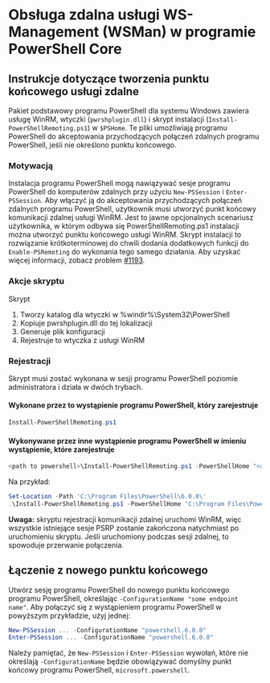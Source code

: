 # <a name="ws-management-wsman-remoting-in-powershell-core"></a>Obsługa zdalna usługi WS-Management (WSMan) w programie PowerShell Core

## <a name="instructions-to-create-a-remoting-endpoint"></a>Instrukcje dotyczące tworzenia punktu końcowego usługi zdalne

Pakiet podstawowy programu PowerShell dla systemu Windows zawiera usługę WinRM, wtyczki (`pwrshplugin.dll`) i skrypt instalacji (`Install-PowerShellRemoting.ps1`) w `$PSHome`.
Te pliki umożliwiają programu PowerShell do akceptowania przychodzących połączeń zdalnych programu PowerShell, jeśli nie określono punktu końcowego.

### <a name="motivation"></a>Motywacją

Instalacja programu PowerShell mogą nawiązywać sesje programu PowerShell do komputerów zdalnych przy użyciu `New-PSSession` i `Enter-PSSession`.
Aby włączyć ją do akceptowania przychodzących połączeń zdalnych programu PowerShell, użytkownik musi utworzyć punkt końcowy komunikacji zdalnej usługi WinRM.
Jest to jawne opcjonalnych scenariusz użytkownika, w którym odbywa się PowerShellRemoting.ps1 instalacji można utworzyć punktu końcowego usługi WinRM.
Skrypt instalacji to rozwiązanie krótkoterminowej do chwili dodania dodatkowych funkcji do `Enable-PSRemoting` do wykonania tego samego działania.
Aby uzyskać więcej informacji, zobacz problem [#1193](https://github.com/PowerShell/PowerShell/issues/1193).

### <a name="script-actions"></a>Akcje skryptu

Skrypt

1. Tworzy katalog dla wtyczki w %windir%\System32\PowerShell
1. Kopiuje pwrshplugin.dll do tej lokalizacji
1. Generuje plik konfiguracji
1. Rejestruje to wtyczka z usługi WinRM

### <a name="registration"></a>Rejestracji

Skrypt musi zostać wykonana w sesji programu PowerShell poziomie administratora i działa w dwóch trybach.

#### <a name="executed-by-the-instance-of-powershell-that-it-will-register"></a>Wykonane przez to wystąpienie programu PowerShell, który zarejestruje

```powershell
Install-PowerShellRemoting.ps1
```

#### <a name="executed-by-another-instance-of-powershell-on-behalf-of-the-instance-that-it-will-register"></a>Wykonywane przez inne wystąpienie programu PowerShell w imieniu wystąpienie, które zarejestruje

```powershell
<path to powershell>\Install-PowerShellRemoting.ps1 -PowerShellHome "<absolute path to the instance's $PSHOME>"
```

Na przykład:

```powershell
Set-Location -Path 'C:\Program Files\PowerShell\6.0.0\'
.\Install-PowerShellRemoting.ps1 -PowerShellHome "C:\Program Files\PowerShell\6.0.0\"
```

**Uwaga:** skryptu rejestracji komunikacji zdalnej uruchomi WinRM, więc wszystkie istniejące sesje PSRP zostanie zakończona natychmiast po uruchomieniu skryptu. Jeśli uruchomiony podczas sesji zdalnej, to spowoduje przerwanie połączenia.

## <a name="how-to-connect-to-the-new-endpoint"></a>Łączenie z nowego punktu końcowego

Utwórz sesję programu PowerShell do nowego punktu końcowego programu PowerShell, określając `-ConfigurationName "some endpoint name"`. Aby połączyć się z wystąpieniem programu PowerShell w powyższym przykładzie, użyj jednej:

```powershell
New-PSSession ... -ConfigurationName "powershell.6.0.0"
Enter-PSSession ... -ConfigurationName "powershell.6.0.0"
```

Należy pamiętać, że `New-PSSession` i `Enter-PSSession` wywołań, które nie określają `-ConfigurationName` będzie obowiązywać domyślny punkt końcowy programu PowerShell, `microsoft.powershell`.